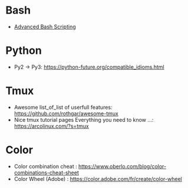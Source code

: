 # Bash

* [Advanced Bash Scripting](https://tldp.org/LDP/abs/html/abs-guide.html)

# Python

* Py2 -> Py3: https://python-future.org/compatible_idioms.html

# Tmux

* Awesome list_of_list of userfull features: https://github.com/rothgar/awesome-tmux
* Nice tmux tutorial pages Everything you need to know ...: https://arcolinux.com/?s=tmux

# Color

* Color combination cheat : https://www.oberlo.com/blog/color-combinations-cheat-sheet
* Color Wheel (Adobe) : https://color.adobe.com/fr/create/color-wheel
